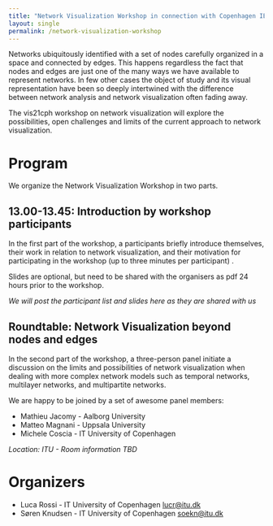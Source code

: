 ```yaml
---
title: "Network Visualization Workshop in connection with Copenhagen IEEE VIS 2021 Satellite at ITU"
layout: single
permalink: /network-visualization-workshop
---
```

Networks ubiquitously identified with a set of nodes carefully organized in a space and connected by edges. This happens regardless the fact that  nodes and edges are just one of the many ways we have available to represent networks. In few other cases the object of study and its visual representation have been so deeply intertwined with the difference between network analysis and network visualization often fading away. 

The vis21cph workshop on network visualization will explore the possibilities, open challenges and limits of the current approach to network visualization. 

# Program

We organize the Network Visualization Workshop in two parts. 

## 13.00-13.45: Introduction by workshop participants

In the first part of the workshop, a participants briefly introduce themselves, their work in relation to network visualization, and their motivation for participating in the workshop (up to three minutes per participant) . 

Slides are optional, but need to be shared with the organisers as pdf 24 hours prior to the workshop. 

_We will post the participant list and slides here as they are shared with us_

## Roundtable: Network Visualization beyond nodes and edges

In the second part of the workshop, a three-person panel initiate a discussion on the limits and possibilities of network visualization when dealing with more complex network models such as temporal networks, multilayer networks, and multipartite networks. 

We are happy to be joined by a set of awesome panel members:
* Mathieu Jacomy - Aalborg University
* Matteo Magnani - Uppsala University
* Michele Coscia - IT University of Copenhagen

*Location: ITU - Room information TBD*

# Organizers
* Luca Rossi - IT University of Copenhagen [lucr@itu.dk](mailto:lucr@itu.dk)
* Søren Knudsen - IT University of Copenhagen [soekn@itu.dk](mailto:soekn@itu.dk)
